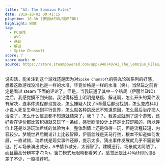 ```yaml
---
title: "AI: The Somnium Files"
date: 2019-10-02 00:41:15
playtime: 18.3h (伊丽丝END/瑞希END)
highlight: 剧情
tag:
  - PC游戏
  - AVG
  - 悬疑
  - 解谜
  - Spike Chunsoft
score: 7
score_mark: 👁
source: https://store.steampowered.com/app/948740/AI_The_Somnium_Files/
---
```

说实话，能关注到这个游戏还是因为对``Spike Chunsoft``的弹丸论破系列的好感，想着这款游戏没准也是一样的水准，毕竟价格是一样的水准（笑）。当然玩之前肯定是看过 steam 下面的评论了。但是，当我玩通了其中一个结局（伊丽丝END）之后，我感觉摸不到头脑。我记得标签上明明是悬疑、解谜啊，怎么开头的案件没有解决，连事件流程都没提及，怎么嫌疑人找了5章最后都没找到，怎么变成科幻小说人死复生牵扯到平行世界，怎么就各种跳反还不知道原因，怎么最后治疗把人治没了，怎么什么信息都不知道就结束了，我？？？。我差点就删了这个游戏，还好看在评价都比较积极就又玩了一条线，感觉剧情设计上还是比较舒服的，所以评价上还是以游玩瑞希线的体验为主。整体剧情上还是值得一玩，但是流程较短，内容较少。梦境世界后期设计上比较智障，伊丽丝线是天马行空，根本不知道如何发展，一直试错，瑞希线是现实事件还原，提示太多，猜出事件发展就几乎不需要解谜。打斗场景演出减分，A书情节减分，太弱智了。建模还行，场景就太简陋了，而且最高分辨率才720p，窗口模式玩眼睛都看累了。感觉还是比``428被封锁的涩谷``差了不少，一般推荐吧。
